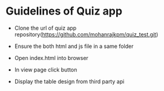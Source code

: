 Guidelines of Quiz app
======================

*	Clone the url of quiz app repository(https://github.com/mohanrajkpm/quiz_test.git)

*	Ensure the both html and js file in a same folder

*	Open index.html into browser

*	In view page click button 

*	Display the table design from third party api